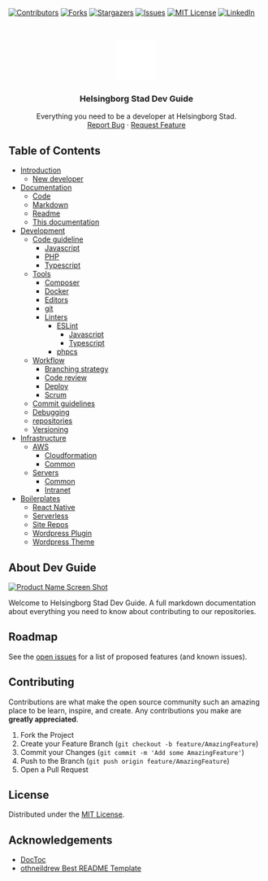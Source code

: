 <!-- PROJECT SHIELDS -->
[![Contributors][contributors-shield]][contributors-url]
[![Forks][forks-shield]][forks-url]
[![Stargazers][stars-shield]][stars-url]
[![Issues][issues-shield]][issues-url]
[![MIT License][license-shield]][license-url]
[![LinkedIn][linkedin-shield]][linkedin-url]



<!-- PROJECT LOGO -->
<br />
<p align="center">
  <a href="https://github.com/helsingborg-stad/dev-guide">
    <img src="images/logo.png" alt="Logo" width="80" height="80">
  </a>

  <h3 align="center">Helsingborg Stad Dev Guide</h3>

  <p align="center">
    Everything you need to be a developer at Helsingborg Stad.
    <br />
    <a href="https://github.com/helsingborg-stad/dev-guide/issues">Report Bug</a>
    ·
    <a href="https://github.com/helsingborg-stad/dev-guide/issues">Request Feature</a>
  </p>
</p>



<!-- TABLE OF CONTENTS -->
## Table of Contents

* [Introduction](/introduction)
    *  [New developer](/introduction/new-developer.md)
* [Documentation](/documentation)
    * [Code](/documentation/code.md)
    * [Markdown](/documentation/markdown.md)
    * [Readme](/documentation/readme.md)
    * [This documentation](/documentation/this-documentation.md)
* [Development](/development)
    * [Code guideline](/development/code-guidelines)
        * [Javascript](/development/code-guidelines/javascript.md)
        * [PHP](/development/code-guidelines/php.md)
        * [Typescript](/development/code-guidelines/typescript.md)
    * [Tools](/development/tools)
        * [Composer](/development/tools/composer.md)
        * [Docker](/development/tools/docker.md)
        * [Editors](/development/tools/editors.md)
        * [git](/development/tools/git.md)
        * [Linters](/development/tools/linters)
            * [ESLint](/development/tools/linters/eslint)
                * [Javascript](/development/tools/linters/eslint/javascript.md)
                * [Typescript](/development/tools/linters/eslint/typescript.md)
            * [phpcs](/development/tools/linters/phpcs.md)
    * [Workflow](/development/workflow)
        * [Branching strategy](/development/workflow/branching-strategy.md)
        * [Code review](/development/workflow/code-review.md)
        * [Deploy](/development/workflow/deploy.md)
        * [Scrum](/development/workflow/scrum.md)
    * [Commit guidelines](/development/commit-guidelines.md)
    * [Debugging](/development/debugging.md)
    * [repositories](/development/repositories.md)
    * [Versioning](/development/versioning.md)
* [Infrastructure](/infrastructure)
    * [AWS](/infrastructure/aws)
        * [Cloudformation](/infrastructure/aws/cloudformation.md)
        * [Common](/infrastructure/aws/common.md)
    * [Servers](/infrastructure/servers)
        * [Common](/infrastructure/common.md)
        * [Intranet](/infrastructure/intranet.md)
* [Boilerplates](/boilerplates)
    * [React Native](/boilerplates/react-native)
    * [Serverless](/boilerplates/serverless)
    * [Site Repos](/boilerplates/site-repo)
    * [Wordpress Plugin](/boilerplates/wordpress-plugin)
    * [Wordpress Theme](/boilerplates/wordpress-theme)



<!-- ABOUT THE PROJECT -->
## About Dev Guide
[![Product Name Screen Shot][product-screenshot]](https://example.com)

Welcome to Helsingborg Stad Dev Guide.
A full markdown documentation about everything you need to know about contributing to our repositories.



## Roadmap

See the [open issues](issues-url) for a list of proposed features (and known issues).



## Contributing

Contributions are what make the open source community such an amazing place to be learn, inspire, and create. Any contributions you make are **greatly appreciated**.

1. Fork the Project
2. Create your Feature Branch (`git checkout -b feature/AmazingFeature`)
3. Commit your Changes (`git commit -m 'Add some AmazingFeature'`)
4. Push to the Branch (`git push origin feature/AmazingFeature`)
5. Open a Pull Request



## License

Distributed under the [MIT License](license-url).



## Acknowledgements

* [DocToc](https://github.com/thlorenz/doctoc)
* [othneildrew Best README Template](https://github.com/othneildrew/Best-README-Template)




<!-- MARKDOWN LINKS & IMAGES -->
<!-- https://www.markdownguide.org/basic-syntax/#reference-style-links -->
[contributors-shield]: https://img.shields.io/github/contributors/helsingborg-stad/dev-guide.svg?style=flat-square
[contributors-url]: https://github.com/helsingborg-stad/dev-guide/graphs/contributors
[forks-shield]: https://img.shields.io/github/forks/helsingborg-stad/dev-guide.svg?style=flat-square
[forks-url]: https://github.com/helsingborg-stad/dev-guide/network/members
[stars-shield]: https://img.shields.io/github/stars/helsingborg-stad/dev-guide.svg?style=flat-square
[stars-url]: https://github.com/helsingborg-stad/dev-guide/stargazers
[issues-shield]: https://img.shields.io/github/issues/helsingborg-stad/dev-guide.svg?style=flat-square
[issues-url]: https://github.com/helsingborg-stad/dev-guide/issues
[license-shield]: https://img.shields.io/github/license/helsingborg-stad/dev-guide.svg?style=flat-square
[license-url]: https://github.com/helsingborg-stad/dev-guide/blob/master/LICENSE
[linkedin-shield]: https://img.shields.io/badge/-LinkedIn-black.svg?style=flat-square&logo=linkedin&colorB=555
[linkedin-url]: https://linkedin.com/in/helsingborg-stad
[product-screenshot]: /images/screenshot.png